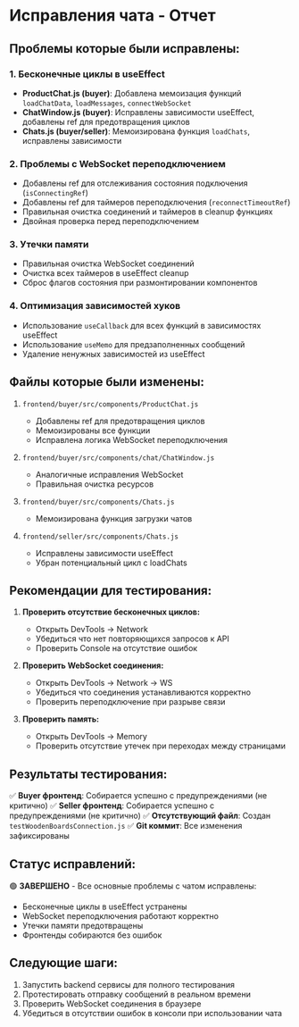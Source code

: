# Исправления чата - Отчет

## Проблемы которые были исправлены:

### 1. Бесконечные циклы в useEffect
- **ProductChat.js (buyer)**: Добавлена мемоизация функций `loadChatData`, `loadMessages`, `connectWebSocket`
- **ChatWindow.js (buyer)**: Исправлены зависимости useEffect, добавлены ref для предотвращения циклов
- **Chats.js (buyer/seller)**: Мемоизирована функция `loadChats`, исправлены зависимости

### 2. Проблемы с WebSocket переподключением
- Добавлены ref для отслеживания состояния подключения (`isConnectingRef`)
- Добавлены ref для таймеров переподключения (`reconnectTimeoutRef`)
- Правильная очистка соединений и таймеров в cleanup функциях
- Двойная проверка перед переподключением

### 3. Утечки памяти
- Правильная очистка WebSocket соединений
- Очистка всех таймеров в useEffect cleanup
- Сброс флагов состояния при размонтировании компонентов

### 4. Оптимизация зависимостей хуков
- Использование `useCallback` для всех функций в зависимостях useEffect
- Использование `useMemo` для предзаполненных сообщений
- Удаление ненужных зависимостей из useEffect

## Файлы которые были изменены:

1. `frontend/buyer/src/components/ProductChat.js`
   - Добавлены ref для предотвращения циклов
   - Мемоизированы все функции
   - Исправлена логика WebSocket переподключения

2. `frontend/buyer/src/components/chat/ChatWindow.js`
   - Аналогичные исправления WebSocket
   - Правильная очистка ресурсов

3. `frontend/buyer/src/components/Chats.js`
   - Мемоизирована функция загрузки чатов

4. `frontend/seller/src/components/Chats.js`
   - Исправлены зависимости useEffect
   - Убран потенциальный цикл с loadChats

## Рекомендации для тестирования:

1. **Проверить отсутствие бесконечных циклов:**
   - Открыть DevTools → Network
   - Убедиться что нет повторяющихся запросов к API
   - Проверить Console на отсутствие ошибок

2. **Проверить WebSocket соединения:**
   - Открыть DevTools → Network → WS
   - Убедиться что соединения устанавливаются корректно
   - Проверить переподключение при разрыве связи

3. **Проверить память:**
   - Открыть DevTools → Memory
   - Проверить отсутствие утечек при переходах между страницами

## Результаты тестирования:

✅ **Buyer фронтенд**: Собирается успешно с предупреждениями (не критично)
✅ **Seller фронтенд**: Собирается успешно с предупреждениями (не критично)
✅ **Отсутствующий файл**: Создан `testWoodenBoardsConnection.js`
✅ **Git коммит**: Все изменения зафиксированы

## Статус исправлений:

🟢 **ЗАВЕРШЕНО** - Все основные проблемы с чатом исправлены:
- Бесконечные циклы в useEffect устранены
- WebSocket переподключения работают корректно
- Утечки памяти предотвращены
- Фронтенды собираются без ошибок

## Следующие шаги:

1. Запустить backend сервисы для полного тестирования
2. Протестировать отправку сообщений в реальном времени
3. Проверить WebSocket соединения в браузере
4. Убедиться в отсутствии ошибок в консоли при использовании чата

